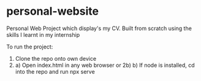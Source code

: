 # personal-website
Personal Web Project which display's my CV. Built from scratch using the skills I learnt in my internship

To run the project:
1. Clone the repo onto own device
2. a) Open index.html in any web browser or 2b)
   b) If node is installed, cd into the repo and run npx serve
